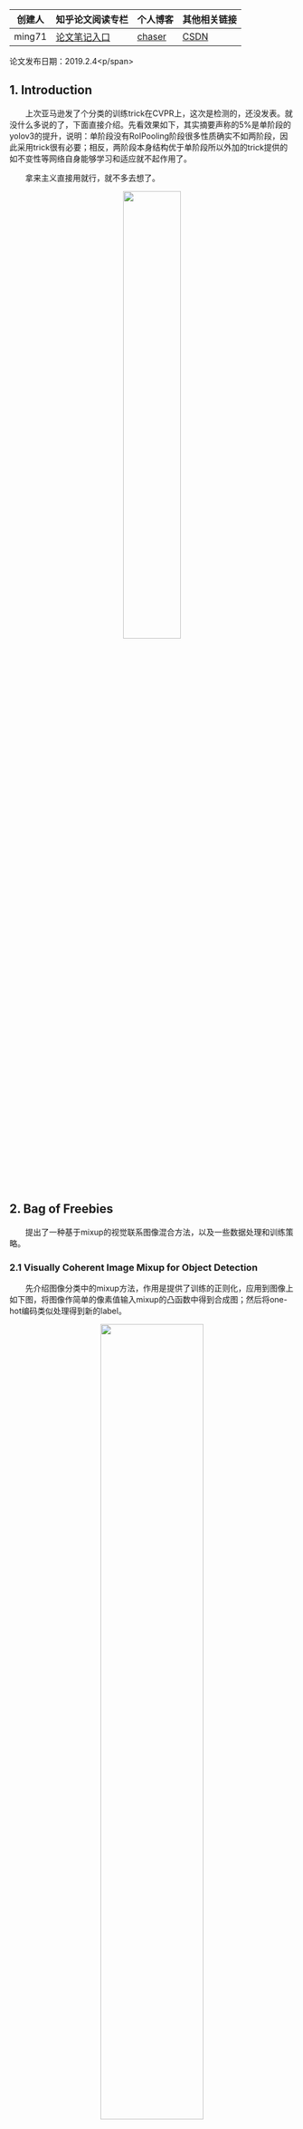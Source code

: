 
|  创建人   |  知乎论文阅读专栏 | 个人博客 | 其他相关链接 |
|  ----  | ----  | ----  | ----  |
| ming71  | [论文笔记入口](https://zhuanlan.zhihu.com/c_1113860303082704896) | [chaser](https://ming71.github.io/) |   [CSDN](https://blog.csdn.net/mingqi1996) 

<span id="inline-blue">论文发布日期：2019.2.4<p/span>

 
## 1. Introduction

&emsp;&emsp;上次亚马逊发了个分类的训练trick在CVPR上，这次是检测的，还没发表。就没什么多说的了，下面直接介绍。先看效果如下，其实摘要声称的5%是单阶段的yolov3的提升，说明：单阶段没有RoIPooling阶段很多性质确实不如两阶段，因此采用trick很有必要；相反，两阶段本身结构优于单阶段所以外加的trick提供的如不变性等网络自身能够学习和适应就不起作用了。 
<!-- more -->

&emsp;&emsp;拿来主义直接用就行，就不多去想了。
<center><img src="http://chaserblog.test.upcdn.net/blogs/paper/Bag-of-Freebies-for-Training-Object-Detection-Neural-Networks/1.png" alt="" style="width:45%" /></center>

## 2. Bag of Freebies 

&emsp;&emsp;提出了一种基于mixup的视觉联系图像混合方法，以及一些数据处理和训练策略。        

### 2.1  Visually Coherent Image Mixup for Object Detection            
&emsp;&emsp;先介绍图像分类中的mixup方法，作用是提供了训练的正则化，应用到图像上如下图，将图像作简单的像素值输入mixup的凸函数中得到合成图；然后将one-hot编码类似处理得到新的label。       
<center><img src="http://chaserblog.test.upcdn.net/blogs/paper/Bag-of-Freebies-for-Training-Object-Detection-Neural-Networks/2.png" alt="" style="width:60%" /></center>

&emsp;&emsp;技术细节：         
* 相比于分类的resize，为了保证检测图像不畸变影响效果，作者选择直接叠加，取最大的宽高，空白进行灰度填充，不进行缩放。        
* 选择ab较大（如1.5,1.5）的Beta分布作为系数来混合图像，作者说是相干性视觉图像的更强；loss是两张图像物体的loss之和，loss计算权重分别是beta分布的系数  <center><img src="http://chaserblog.test.upcdn.net/blogs/paper/Bag-of-Freebies-for-Training-Object-Detection-Neural-Networks/3.png" alt="" style="width:60%" /></center>


### 2.2  Classification Head Label Smoothing 
&emsp;&emsp;标签平滑在检测的分类任务常有用到，最早是Inceptionv2中提出。        
&emsp;&emsp;如果标签中有的是错的，或者不准，会导致网络过分信任标签而一起错下去。为了提高网络泛化能力，避免这种错误，在one-hot的label进行计算loss时，真实类别位置乘以一个系数（1-e），e很小如0.05，以0.95的概率送进去；非标注的类别原来为0，现在改为e=0.05送进去计算loss。网络的优化方向不变，但是相比0-1label会更加平滑。      
（标签平滑这个讲的不错：https://juejin.im/post/5a29fd4051882534af25dc92）
<center><img src="http://chaserblog.test.upcdn.net/blogs/paper/Bag-of-Freebies-for-Training-Object-Detection-Neural-Networks/4.png" alt="" style="width:40%" /></center>        
&emsp;&emsp;这里进一步改进了一下label smooth的公式而已，在原来基础上除了个类别数。        

### 2.3  Data Preprocessing
&emsp;&emsp;就是数据增强，没什么其他的。至于分类也是几何变换和色彩变换。这么分区别其实是是否变换label。但是将真实世界就这么简单地分解过于粗糙了。好不容易谷歌的增强考虑到了如何学习一下检测任务的增强，但是也只是加了bbox_only的增强，就效果而言，一般；而且就实际来说，合理性和有效性有待商榷。     
&emsp;&emsp;作者认为，两阶段网络的RPN生成就是对输入的任意裁剪，所以这个增强就够了；这老哥膨胀了，two-stage就不用裁剪的增强，虽然两阶段能提供一些不变性，但是用了一般来说都是更好的。 

### 2.4  Training Schedule Revamping
训练策略上：余弦学习率调整+warmup      

### 2.5  Synchronized Batch Normalization 
跨多卡同步正则化，土豪专区，穷人退避     

### 2.6  Random shapes training for single-stage object detection networks        
多尺度训练，每经过一定的iteration更换一种尺度。举例是yolov3的尺度范围。


## 3. Experiment  
不看了，好用就成。





<br>
<br>
<hr />